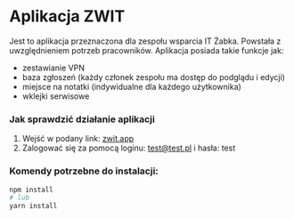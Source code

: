 # Aplikacja ZWIT

Jest to aplikacja przeznaczona dla zespołu wsparcia IT Żabka. Powstała z uwzględnieniem potrzeb pracowników.
Aplikacja posiada takie funkcje jak:
- zestawianie VPN
- baza zgłoszeń (każdy członek zespołu ma dostęp do podglądu i edycji)
- miejsce na notatki (indywidualne dla każdego użytkownika)
- wklejki serwisowe

### Jak sprawdzić działanie aplikacji
1. Wejść w podany link: [zwit.app](https://zwit.vercel.app)
2. Zalogować się za pomocą loginu: test@test.pl i hasła: test

### Komendy potrzebne do instalacji:
```bash
npm install
# lub
yarn install
```

